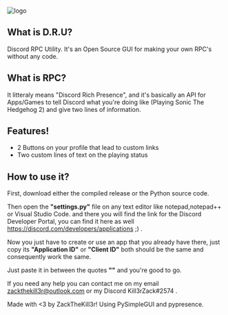 ![logo](https://user-images.githubusercontent.com/74843835/144769277-9838484b-f823-448d-986c-2ecf951e0c20.png)

<h2>What is D.R.U?</h2>
Discord RPC Utility. It's an Open Source GUI for making your own RPC's without any code.

<h2>What is RPC?</h2>
It litteraly means "Discord Rich Presence", and it's basically an API for Apps/Games to tell Discord what you're doing
like (Playing Sonic The Hedgehog 2) and give two lines of information.

<h2>Features!</h2>

- 2 Buttons on your profile that lead to custom links
- Two custom lines of text on the playing status

<h2>How to use it?</h2>

First, download either the compiled release or the Python source code.

Then open the **"settings.py"** file on any text editor like notepad,notepad++ or Visual Studio Code.
and there you will find the link for the Discord Developer Portal, you can find it here as well https://discord.com/developers/applications ;) .

Now you just have to create or use an app that you already have there, just copy its **"Application ID"** or **"Client ID"** both should be the same and consequently work the
same.

Just paste it in between the quotes **""** and you're good to go.

If you need any help you can contact me on my email zackthekill3r@outlook.com or my Discord Kill3rZack#2574 .

Made with <3 by ZackTheKill3r!
Using PySimpleGUI and pypresence.
